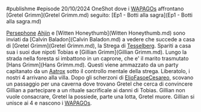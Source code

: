 #publishme #episode
20/10/2024
OneShot dove i [WAPAGOs](WAPAGOs.md) affrontano [Gretel Grimm](Gretel Grimm.md)
seguito: [Ep1 - Botti alla sagra](Ep1 - Botti alla sagra.md)

[Persephone](Persephone.md) [Ahjin](Ahjin.md) e [Witten Honeythumb](Witten Honeythumb.md) sono inviati da [Calvin Baladon](Calvin Baladon.md) a vedere che succede a casa di [Gretel Grimm](Gretel Grimm.md), la Strega di [Tesselberg](Tesselberg.md). Spariti a casa sua i suoi due nipoti Tobias e [Gillian Grimm](Gillian Grimm.md). Lungo la strada nella foresta si imbattono in un caprone, che e' il marito trasmutato [Hans Grimm](Hans Grimm.md). Questi viene ammazzato da un party capitanato da un [Aatrox](Aatrox.md) sotto il controllo mentale della strega. Liberatolo, i nostri 4 arrivano alla villa. Dopo gli scherzoni di [ElioFasoeCesareo](ElioFasoeCesareo.md), scovano un passaggio per una caverna dove trovano Gretel che cerca di convincere Gillian a partecipare a un rituale sacrificale ai danni di Tobias. Gillian non vuole consacrare, Gretel la possiede, parte una lotta, Gretel muore. Gillian si unisce ai 4 e nascono i [WAPAGOs](WAPAGOs.md).
